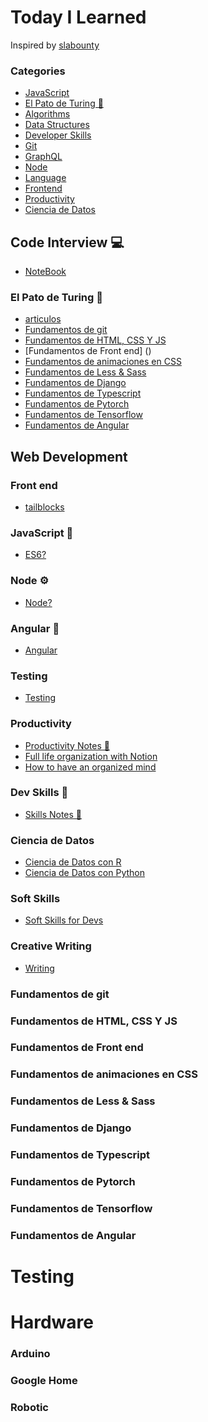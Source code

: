 # Today I Learned
Inspired by [slabounty](https://github.com/slabounty/til) 

### Categories

- [JavaScript](#JavaScript-)
- [El Pato de Turing 🧠](#el-pato-de-turing)
- [Algorithms](#algorithms)
- [Data Structures](#datastructures)
- [Developer Skills](#devskills)
- [Git](#git)
- [GraphQL](#graphql)
- [Node](#node)
- [Language](#language)
- [Frontend](#front-end)
- [Productivity](#productivity)
- [Ciencia de Datos](#Ciencia-de-Datos)



## Code Interview 💻
- [NoteBook](https://github.com/patodeturing/til/tree/master/codeInterview)

### El Pato de Turing 🧠
- [articulos](articulos)
- [Fundamentos de git]()
- [Fundamentos de HTML, CSS Y JS]()
- [Fundamentos de Front end] ()
- [Fundamentos de animaciones en CSS]()
- [Fundamentos de Less & Sass]()
- [Fundamentos de Django]()
- [Fundamentos de Typescript]()
- [Fundamentos de Pytorch]()
- [Fundamentos de Tensorflow]()
- [Fundamentos de Angular]()

## Web Development

### Front end
- [tailblocks](tailblocks/readMe.md)

### JavaScript 🍋
- [ES6?](javascript/ES6_notes.md)

### Node ⚙️
- [Node?](node_notes.md)

### Angular 🎒
- [Angular](angular_notes.md)

### Testing
- [Testing]( yolo )

### Productivity

- [Productivity Notes 📓](productivity_notes.md)
- [Full life organization with Notion](https://www.youtube.com/watch?v=9a6lV8JVhf8)
- [How to have an organized mind](https://www.youtube.com/watch?v=QdQYXwrBhfM)


### Dev Skills 🙋
- [ Skills Notes 📓](skills_notes.md)

### Ciencia de Datos
- [Ciencia de Datos con R](DataScience/DataScience_R_notes.md)
- [Ciencia de Datos con Python ](DataScience/DataScience_R_notes.md)

### Soft Skills
- [Soft Skills for Devs](Softskills.md)

### Creative Writing
- [Writing](writing.md)












### Fundamentos de git
### Fundamentos de HTML, CSS Y JS
### Fundamentos de Front end
### Fundamentos de animaciones en CSS
### Fundamentos de Less & Sass
### Fundamentos de Django
### Fundamentos de Typescript
### Fundamentos de Pytorch
### Fundamentos de Tensorflow
### Fundamentos de Angular



# Testing

# Hardware

### Arduino

### Google Home


### Robotic

